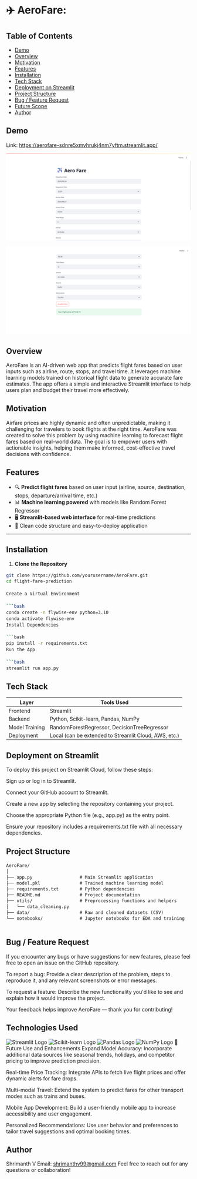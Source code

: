 # ✈️ AeroFare: 

## Table of Contents
* [Demo](#demo)
* [Overview](#overview)
* [Motivation](#motivation)
* [Features](#features)
* [Installation](#installation)
* [Tech Stack](#tech-stack)
* [Deployment on Streamlit](#deployment-on-streamlit)
* [Project Structure](#project-structure)
* [Bug / Feature Request](#bug--feature-request)
* [Future Scope](#future-scope)
* [Author](#author)



## Demo
Link: https://aerofare-sdnre5xmvhrukj4nm7yftm.streamlit.app/ 

![](https://github.com/Shrimanthv/AeroFare/blob/main/Screenshot%202025-05-25%20112049.png?raw=true)

![](https://github.com/Shrimanthv/AeroFare/blob/main/Screenshot%202025-05-25%20112118.png?raw=true)

## Overview
AeroFare is an AI-driven web app that predicts flight fares based on user inputs such as airline, route, stops, and travel time.
It leverages machine learning models trained on historical flight data to generate accurate fare estimates.
The app offers a simple and interactive Streamlit interface to help users plan and budget their travel more effectively.


## Motivation
Airfare prices are highly dynamic and often unpredictable, making it challenging for travelers to book flights at the right time.
AeroFare was created to solve this problem by using machine learning to forecast flight fares based on real-world data.
The goal is to empower users with actionable insights, helping them make informed, cost-effective travel decisions with confidence.

## Features

- 🔍 **Predict flight fares** based on user input (airline, source, destination, stops, departure/arrival time, etc.)
- 📊 **Machine learning powered** with models like Random Forest Regressor
- 🖥️ **Streamlit-based web interface** for real-time predictions
- 📁 Clean code structure and easy-to-deploy application

---

## Installation

1. **Clone the Repository**
```bash
git clone https://github.com/yourusername/AeroFare.git
cd flight-fare-prediction

Create a Virtual Environment

```bash
conda create -n flywise-env python=3.10
conda activate flywise-env
Install Dependencies

```bash
pip install -r requirements.txt
Run the App

```bash
streamlit run app.py

```


## Tech Stack

| Layer          | Tools Used                              |
|----------------|------------------------------------------|
| Frontend       | Streamlit                               |
| Backend        | Python, Scikit-learn, Pandas, NumPy     |
| Model Training | RandomForestRegressor, DecisionTreeRegressor |
| Deployment     | Local (can be extended to Streamlit Cloud, AWS, etc.) |

## Deployment on Streamlit
To deploy this project on Streamlit Cloud, follow these steps:

Sign up or log in to Streamlit.

Connect your GitHub account to Streamlit.

Create a new app by selecting the repository containing your project.

Choose the appropriate Python file (e.g., app.py) as the entry point.

Ensure your repository includes a requirements.txt file with all necessary dependencies.

## Project Structure 
```
AeroFare/
│
├── app.py                  # Main Streamlit application
├── model.pkl               # Trained machine learning model
├── requirements.txt        # Python dependencies
├── README.md               # Project documentation
├── utils/                  # Preprocessing functions and helpers
│   └── data_cleaning.py
├── data/                   # Raw and cleaned datasets (CSV)
└── notebooks/              # Jupyter notebooks for EDA and training


```
## Bug / Feature Request
If you encounter any bugs or have suggestions for new features, please feel free to open an issue on the GitHub repository.

To report a bug:
Provide a clear description of the problem, steps to reproduce it, and any relevant screenshots or error messages.

To request a feature:
Describe the new functionality you'd like to see and explain how it would improve the project.

Your feedback helps improve AeroFare — thank you for contributing!

## Technologies Used


<img src="https://streamlit.io/images/brand/streamlit-logo-secondary-colormark-darktext.svg" width="180" alt="Streamlit Logo" />
<img src="https://scikit-learn.org/stable/_static/scikit-learn-logo-small.png" width="200" alt="Scikit-learn Logo" />
<img src="https://pandas.pydata.org/static/img/pandas_mark.svg" width="150" alt="Pandas Logo" />
<img src="https://numpy.org/images/logo.svg" width="150" alt="NumPy Logo" />
🔮 Future Use and Enhancements
Expand Model Accuracy: Incorporate additional data sources like seasonal trends, holidays, and competitor pricing to improve prediction precision.

Real-time Price Tracking: Integrate APIs to fetch live flight prices and offer dynamic alerts for fare drops.

Multi-modal Travel: Extend the system to predict fares for other transport modes such as trains and buses.

Mobile App Development: Build a user-friendly mobile app to increase accessibility and user engagement.

Personalized Recommendations: Use user behavior and preferences to tailor travel suggestions and optimal booking times.

## Author
Shrimanth V
Email: shrimanthv99@gmail.com
Feel free to reach out for any questions or collaboration!